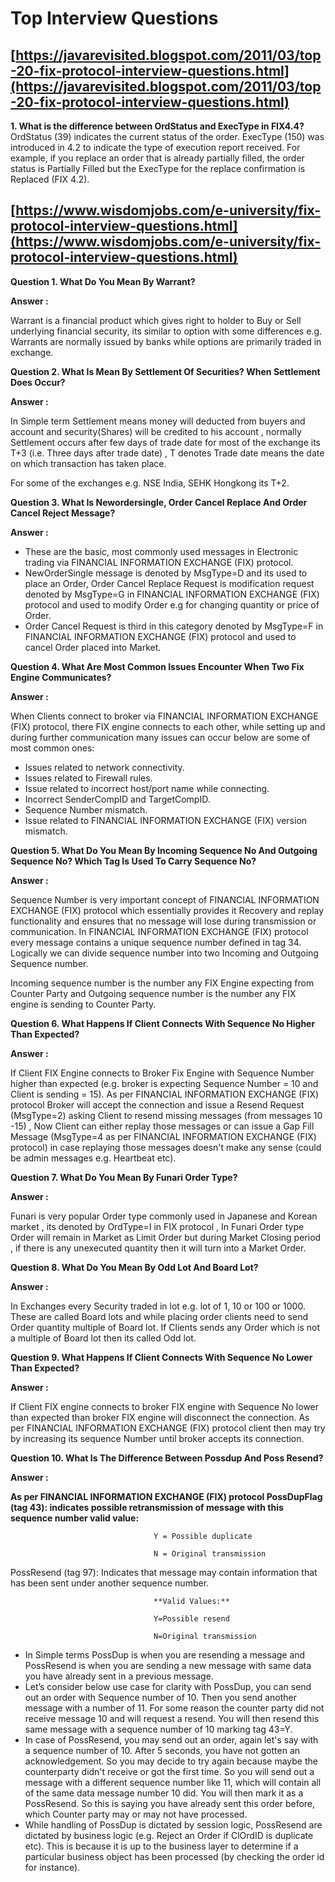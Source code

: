 # Top Interview Questions

## [https://javarevisited.blogspot.com/2011/03/top-20-fix-protocol-interview-questions.html](https://javarevisited.blogspot.com/2011/03/top-20-fix-protocol-interview-questions.html)

**1. What is the difference between OrdStatus and ExecType in FIX4.4?**  
OrdStatus \(39\) indicates the current status of the order. ExecType \(150\) was introduced in 4.2 to indicate the type of execution report received. For example, if you replace an order that is already partially filled, the order status is Partially Filled but the ExecType for the replace confirmation is Replaced \(FIX 4.2\).  
  






## [https://www.wisdomjobs.com/e-university/fix-protocol-interview-questions.html](https://www.wisdomjobs.com/e-university/fix-protocol-interview-questions.html)

**Question 1. What Do You Mean By Warrant?**

**Answer :**

Warrant is a financial product which gives right to holder to Buy or Sell underlying financial security, its similar to option with some differences e.g. Warrants are normally issued by banks while options are primarily traded in exchange.

**Question 2. What Is Mean By Settlement Of Securities? When Settlement Does Occur?**

**Answer :**

In Simple term Settlement means money will deducted from buyers and account and security\(Shares\) will be credited to his account , normally Settlement occurs after few days of trade date for most of the exchange its T+3 \(i.e. Three days after trade date\) , T denotes Trade date means the date on which transaction has taken place.

For some of the exchanges e.g. NSE India, SEHK Hongkong its T+2.

**Question 3. What Is Newordersingle, Order Cancel Replace And Order Cancel Reject Message?**

**Answer :**

* These are the basic, most commonly used messages in Electronic trading via FINANCIAL INFORMATION EXCHANGE \(FIX\) protocol.
* NewOrderSingle message is denoted by MsgType=D and its used to place an Order, Order Cancel Replace Request is modification request denoted by MsgType=G in FINANCIAL INFORMATION EXCHANGE \(FIX\) protocol and used to modify Order e.g for changing quantity or price of Order.
* Order Cancel Request is third in this category denoted by MsgType=F in FINANCIAL INFORMATION EXCHANGE \(FIX\) protocol and used to cancel Order placed into Market.

**Question 4. What Are Most Common Issues Encounter When Two Fix Engine Communicates?**

**Answer :**

When Clients connect to broker via FINANCIAL INFORMATION EXCHANGE \(FIX\) protocol, there FIX engine connects to each other, while setting up and during further communication many issues can occur below are some of most common ones:

* Issues related to network connectivity.
* Issues related to Firewall rules.
* Issue related to incorrect host/port name while connecting.
* Incorrect SenderCompID and TargetCompID.
* Sequence Number mismatch.
* Issue related to FINANCIAL INFORMATION EXCHANGE \(FIX\) version mismatch.

**Question 5. What Do You Mean By Incoming Sequence No And Outgoing Sequence No? Which Tag Is Used To Carry Sequence No?**

**Answer :**

Sequence Number is very important concept of FINANCIAL INFORMATION EXCHANGE \(FIX\) protocol which essentially provides it Recovery and replay functionality and ensures that no message will lose during transmission or communication. In FINANCIAL INFORMATION EXCHANGE \(FIX\) protocol every message contains a unique sequence number defined in tag 34. Logically we can divide sequence number into two Incoming and Outgoing Sequence number. 

Incoming sequence number is the number any FIX Engine expecting from Counter Party and Outgoing sequence number is the number any FIX engine is sending to Counter Party.



**Question 6. What Happens If Client Connects With Sequence No Higher Than Expected?**

**Answer :**

If Client FIX Engine connects to Broker Fix Engine with Sequence Number higher than expected \(e.g. broker is expecting Sequence Number = 10 and Client is sending = 15\). As per FINANCIAL INFORMATION EXCHANGE \(FIX\)  protocol Broker will accept the connection and issue a Resend Request \(MsgType=2\) asking Client to resend missing messages \(from messages 10 -15\) , Now Client can either replay those messages or can issue a Gap Fill Message \(MsgType=4 as per FINANCIAL INFORMATION EXCHANGE \(FIX\)  protocol\) in case replaying those messages  doesn't make any sense \(could be admin messages e.g. Heartbeat etc\).

**Question 7. What Do You Mean By Funari Order Type?**

**Answer :**

Funari is very popular Order type commonly used in Japanese and Korean market , its denoted by OrdType=I  in FIX protocol , In Funari Order type Order will remain in Market as Limit Order but during Market Closing period , if there is any unexecuted quantity then it will turn into a Market Order.

**Question 8. What Do You Mean By Odd Lot And Board Lot?**

**Answer :**

In Exchanges every Security traded in lot e.g. lot of 1, 10 or 100 or 1000. These are called Board lots and while placing order clients need to send Order quantity multiple of Board lot. If Clients sends any Order which is not a multiple of Board lot then its called Odd lot.

**Question 9. What Happens If Client Connects With Sequence No Lower Than Expected?**

**Answer :**

If Client FIX engine connects to broker FIX engine with Sequence No lower than expected than broker FIX engine will disconnect the connection. As per FINANCIAL INFORMATION EXCHANGE \(FIX\) protocol client then may try by increasing its sequence Number until broker accepts its connection.

**Question 10. What Is The Difference Between Possdup And Poss Resend?**

**Answer :**

**As per FINANCIAL INFORMATION EXCHANGE \(FIX\) protocol PossDupFlag \(tag 43\): indicates possible retransmission of message with this sequence number valid value:**

                                    Y = Possible duplicate

                                    N = Original transmission

PossResend \(tag 97\): Indicates that message may contain information that has been sent under another sequence number.

                                    **Valid Values:**

                                    Y=Possible resend

                                    N=Original transmission

* In Simple terms PossDup is when you are resending a message and PossResend is when you are sending a new message with same data you have already sent in a previous message.
* Let’s consider below use case for clarity with PossDup, you can send out an order with Sequence number of 10. Then you send another message with a number of 11. For some reason the counter party did not receive message 10 and will request a resend. You will then resend this same message with a sequence number of 10 marking tag 43=Y.
* In case of PossResend, you may send out an order, again let's say with a sequence number of 10. After 5 seconds, you have not gotten an acknowledgement. So you may decide to try again because maybe the counterparty didn't receive or got the first time. So you will send out a message with a different sequence number like 11, which will contain all of the same data message number 10 did. You will then mark it as a PossResend. So this is saying you have already sent this order before, which Counter party may or may not have processed. 
* While handling of PossDup is dictated by session logic, PossResend are dictated by business logic \(e.g. Reject an Order if ClOrdID is duplicate etc\). This is because it is up to the business layer to determine if a particular business object has been processed \(by checking the order id for instance\).

